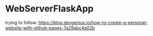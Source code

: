 # WebServerFlaskApp

trying to follow:
https://blog.devgenius.io/how-to-create-a-personal-website-with-github-pages-7a29abc4a02b

